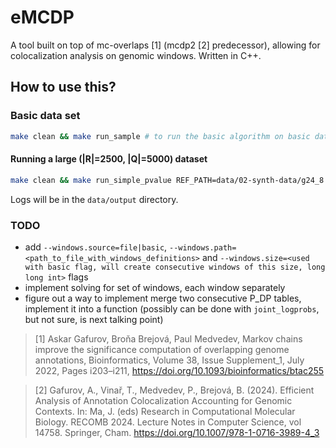# eMCDP

A tool built on top of mc-overlaps [1] (mcdp2 [2] predecessor), allowing for colocalization analysis on genomic windows. Written in C++.

## How to use this?

### Basic data set

```bash
make clean && make run_sample # to run the basic algorithm on basic data set
```

#### Running a large (|R|=2500, |Q|=5000) dataset

```bash
make clean && make run_simple_pvalue REF_PATH=data/02-synth-data/g24_8.ref.tsv QUERY_PATH=data/02-synth-data/g24_8.query.tsv CHR_SIZES_PATH=data/02-synth-data/g24_sizes.tsv OUTPUT_PATH=data/output/02-synth-data-g24_8.txt
```

Logs will be in the `data/output` directory.

### TODO

- add `--windows.source=file|basic`, `--windows.path=<path_to_file_with_windows_definitions>` and `--windows.size=<used with basic flag, will create consecutive windows of this size, long long int>` flags
- implement solving for set of windows, each window separately
- figure out a way to implement merge two consecutive P_DP tables, implement it into a function (possibly can be done with `joint_logprobs`, but not sure, is next talking point)

> [1] Askar Gafurov, Broňa Brejová, Paul Medvedev,
> Markov chains improve the significance computation of overlapping genome annotations,
> Bioinformatics, Volume 38, Issue Supplement_1, July 2022, Pages i203–i211, https://doi.org/10.1093/bioinformatics/btac255

> [2] Gafurov, A., Vinař, T., Medvedev, P., Brejová, B. (2024). Efficient Analysis of Annotation Colocalization Accounting for Genomic Contexts. In: Ma, J. (eds) Research in Computational Molecular Biology. RECOMB 2024. Lecture Notes in Computer Science, vol 14758. Springer, Cham. https://doi.org/10.1007/978-1-0716-3989-4_3
